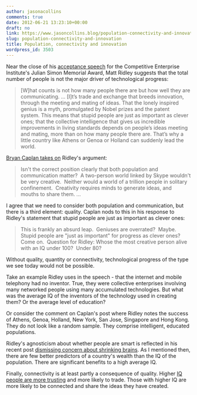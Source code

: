 ```yaml
---
author: jasonacollins
comments: true
date: 2012-06-21 13:23:10+00:00
draft: no
link: https://www.jasoncollins.blog/population-connectivity-and-innovation/
slug: population-connectivity-and-innovation
title: Population, connectivity and innovation
wordpress_id: 3503
---
```


Near the close of his [acceptance speech](http://blog.skepticallibertarian.com/2012/06/20/julian-simon-award-lecture-matt-ridley/) for the Competitive Enterprise Institute's Julian Simon Memorial Award, Matt Ridley suggests that the total number of people is not the major driver of technological progress:


<blockquote>[W]hat counts is not how many people there are but how well they are communicating. ... [I]t’s trade and exchange that breeds innovation, through the meeting and mating of ideas. That the lonely inspired genius is a myth, promulgated by Nobel prizes and the patent system. This means that stupid people are just as important as clever ones; that the collective intelligence that gives us incredible improvements in living standards depends on people’s ideas meeting and mating, more than on how many people there are. That’s why a little country like Athens or Genoa or Holland can suddenly lead the world.</blockquote>


[Bryan Caplan takes on](http://econlog.econlib.org/archives/2012/06/ridley_simon_po.html) Ridley's argument:


<blockquote>Isn't the correct position clearly that both population and communication matter?  A two-person world linked by Skype wouldn't be very creative.  Neither would a world of a trillion people in solitary confinement.  Creativity requires minds to generate ideas, and mouths to share them. ...</blockquote>


I agree that we need to consider both population and communication, but there is a third element: quality. Caplan nods to this in his response to Ridley's statement that stupid people are just as important as clever ones:


<blockquote>This is frankly an absurd leap.  Geniuses are overrated?  Maybe.  Stupid people are "just as important" for progress as clever ones?  Come on.  Question for Ridley: Whose the most creative person alive with an IQ under 100?  Under 80?</blockquote>


Without quality, quantity or connectivity, technological progress of the type we see today would not be possible.

Take an example Ridley uses in the speech - that the internet and mobile telephony had no inventor. True, they were collective enterprises involving many networked people using many accumulated technologies. But what was the average IQ of the inventors of the technology used in creating them? Or the average level of education?

Or consider the comment on Caplan's post where Ridley notes the success of Athens, Genoa, Holland, New York, San Jose, Singapore and Hong Kong. They do not look like a random sample. They comprise intelligent, educated populations.

Ridley's agnosticism about whether people are smart is reflected in his recent post [dismissing concern about shrinking brains](https://www.jasoncollins.blog/the-consequences-of-shrinking-brains/). As I mentioned then, there are few better predictors of a country's wealth than the IQ of the population. There are significant benefits to a high average IQ.

Finally, connectivity is at least partly a consequence of quality. Higher [IQ people are more trusting](https://www.jasoncollins.blog/jones-on-iq-and-productivity/) and more likely to trade. Those with higher IQ are more likely to be connected and share the ideas they have created.
